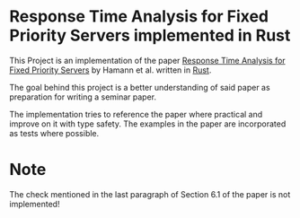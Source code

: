 Response Time Analysis for Fixed Priority Servers implemented in Rust
=====================================================================

This Project is an implementation of the paper [Response Time Analysis for Fixed Priority Servers][1] by Hamann et al.
written in [Rust].

The goal behind this project is a better understanding of said paper as preparation for writing a seminar paper.

The implementation tries to reference the paper where practical and improve on it with type safety.
The examples in the paper are incorporated as tests where possible.

# Note
The check mentioned in the last paragraph of Section 6.1 of the paper is not implemented!

[Rust]: https://www.rust-lang.org/
[1]: https://doi.org/10.1145/3273905.3273927

